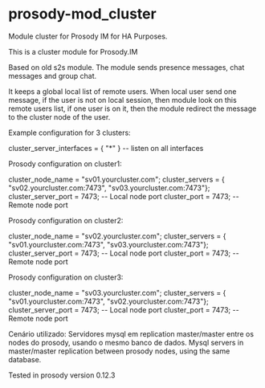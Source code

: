 # prosody-mod_cluster
Module cluster for Prosody IM for HA Purposes.

This is a cluster module for Prosody.IM

Based on old s2s module.
The module sends presence messages, chat messages and group chat.

It keeps a global local list of remote users. When local user send one message, if the user is not on local session, then module look on this remote users list, if one user is on it, then the module redirect the message to the cluster node of the user.

Example configuration for 3 clusters:

cluster_server_interfaces = { "*" } -- listen on all interfaces

Prosody configuration on cluster1:

cluster_node_name = "sv01.yourcluster.com";
cluster_servers = { "sv02.yourcluster.com:7473", "sv03.yourcluster.com:7473"};
cluster_server_port = 7473; -- Local node port
cluster_port = 7473; -- Remote node port

Prosody configuration on cluster2:

cluster_node_name = "sv02.yourcluster.com";
cluster_servers = { "sv01.yourcluster.com:7473", "sv03.yourcluster.com:7473"};
cluster_server_port = 7473; -- Local node port
cluster_port = 7473; -- Remote node port

Prosody configuration on cluster3:

cluster_node_name = "sv03.yourcluster.com";
cluster_servers = { "sv01.yourcluster.com:7473", "sv02.yourcluster.com:7473"};
cluster_server_port = 7473; -- Local node port
cluster_port = 7473; -- Remote node port

Cenário utilizado: 
Servidores mysql em replication master/master entre os nodes do prosody, usando o mesmo banco de dados.
Mysql servers in master/master replication between prosody nodes, using the same database.

Tested in prosody version 0.12.3 


